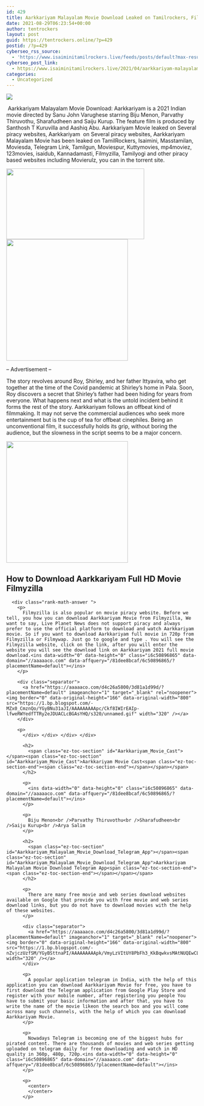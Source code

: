 ```yaml
---
id: 429
title: Aarkkariyam Malayalam Movie Download Leaked on Tamilrockers, Filmyzilla, Telegram Link – 2021
date: 2021-08-29T06:23:54+00:00
author: tentrockers
layout: post
guid: https://tentrockers.online/?p=429
postid: /?p=429
cyberseo_rss_source:
  - 'https://www.isaiminitamilrockers.live/feeds/posts/default?max-results=150&start-index=1'
cyberseo_post_link:
  - https://www.isaiminitamilrockers.live/2021/04/aarkkariyam-malayalam-movie-download.html
categories:
  - Uncategorized
---
```

<div class="media_block">
  <img src="https://1.bp.blogspot.com/-IQfcBXAor-0/YGyA_HfH9GI/AAAAAAAAApQ/ZO_d6-VbC1AvOKtrDnRM6IEUbnjETKDFQCLcBGAsYHQ/s72-w363-h186-c/bg-video1232021122239.jpg" class="media_thumbnail" />
</div>

<meta content="&nbsp; Aarkkariyam Malayalam Movie Download: Aarkkariyam is a 2021 Indian movie directed by Sanu John Varughese starring Biju Menon, Parvathy Thi..." name="twitter:description" />

  


<center>
</center>

  
<ins data-width="0" data-height="0" class="i6c50896865" data-domain="//aaaaaco.com" data-affquery="/81dee8bcaf/6c50896865/?placementName=default"></ins>

&nbsp;<span>Aarkkariyam Malayalam Movie Download: Aarkkariyam is a 2021 Indian movie directed by Sanu John Varughese starring Biju Menon, Parvathy Thiruvothu, Sharafudheen and Saiju Kurup. The feature film is produced by Santhosh T Kuruvilla and Aashiq Abu. Aarkkariyam Movie leaked on Several piracy websites, Aarkkariyam</span><span>&nbsp;</span><span>&nbsp;</span><span>on Several piracy websites, Aarkkariyam Malayalam Movie has been leaked on TamilRockers, Isaimini, Masstamilan, Moviesda, Telegram Link, Tamilgun, Moviespur, Kuttymovies, mp4moviez, 123movies, isaidub, Kannadamasti, Filmyzilla, Tamilyogi and other piracy based websites including Movierulz, you can</span><span>&nbsp;</span><span>in the torrent site.</span><ins data-width="0" data-height="0" class="i6c50896865" data-domain="//aaaaaco.com" data-affquery="/81dee8bcaf/6c50896865/?placementName=default"></ins>

<div class="separator">
  <a href="https://1.bp.blogspot.com/-IQfcBXAor-0/YGyA_HfH9GI/AAAAAAAAApQ/ZO_d6-VbC1AvOKtrDnRM6IEUbnjETKDFQCLcBGAsYHQ/s635/bg-video1232021122239.jpg" imageanchor="1"><img loading="lazy" border="0" data-original-height="300" data-original-width="635" height="186" src="https://1.bp.blogspot.com/-IQfcBXAor-0/YGyA_HfH9GI/AAAAAAAAApQ/ZO_d6-VbC1AvOKtrDnRM6IEUbnjETKDFQCLcBGAsYHQ/w363-h186/bg-video1232021122239.jpg" width="363" /></a>
</div>



<div class="separator">
  <a href="https://aaaaaco.com/d4c26a5800/3d81a1d99d/?placementName=default" imageanchor="1" target="_blank" rel="noopener"><img border="0" data-original-height="166" data-original-width="800" src="https://1.bp.blogspot.com/-8uukm7mYqRA/YGyBFTznpVI/AAAAAAAAApU/NLVXL9kYNCwYyUN-9ArG57nXODCkcsLwACLcBGAsYHQ/s320/unnamed.gif" width="320" /></a>
</div>

<ins data-width="0" data-height="0" class="i6c50896865" data-domain="//aaaaaco.com" data-affquery="/81dee8bcaf/6c50896865/?placementName=default"></ins><ins data-width="0" data-height="0" class="i6c50896865" data-domain="//aaaaaco.com" data-affquery="/81dee8bcaf/6c50896865/?placementName=default"></ins>

<span class="td-adspot-title">– Advertisement –</span><ins data-width="0" data-height="0" class="i6c50896865" data-domain="//aaaaaco.com" data-affquery="/81dee8bcaf/6c50896865/?placementName=default"></ins>

<ins data-width="0" data-height="0" class="i6c50896865" data-domain="//aaaaaco.com" data-affquery="/81dee8bcaf/6c50896865/?placementName=default"></ins>

The story revolves around Roy, Shirley, and her father Ittyavira, who get together at the time of the Covid pandemic at Shirley’s home in Pala. Soon, Roy discovers a secret that Shirley’s father had been hiding for years from everyone. What happens next and what is the untold incident behind it forms the rest of the story. Aarkkariyam follows an offbeat kind of filmmaking. It may not serve the commercial audiences who seek more entertainment but is the cup of tea for offbeat cinephiles. Being an unconventional film, it successfully holds its grip, without boring the audience, but the slowness in the script seems to be a major concern.<ins data-width="0" data-height="0" class="i6c50896865" data-domain="//aaaaaco.com" data-affquery="/81dee8bcaf/6c50896865/?placementName=default"></ins>

<div class="separator">
  <a href="https://aaaaaco.com/d4c26a5800/3d81a1d99d/?placementName=default" imageanchor="1" target="_blank" rel="noopener"><img border="0" data-original-height="166" data-original-width="800" src="https://1.bp.blogspot.com/-d0kijMIC9js/YGyBJlpSLLI/AAAAAAAAApY/vAu0JU2oGoYQ8wESQ-8vD7ObrUAs8RRuQCLcBGAsYHQ/s320/unnamed.gif" width="320" /></a>
</div>



<div class="rank-math-block" id="rank-math-faq">
  <div class="rank-math-list ">
    <div class="rank-math-list-item" id="faq-question-1617362007359">
      <h2 class="rank-math-question ">
        <span class="ez-toc-section" id="How_to_Download_Aarkkariyam_Full_HD_Movie_Filmyzilla">How to Download Aarkkariyam Full HD Movie Filmyzilla<span class="ez-toc-section-end"><span class="ez-toc-section-end"></span></span></span>
      </h2>
      
      <div class="rank-math-answer ">
        <p>
          Filmyzilla is also popular on movie piracy website. Before we tell, you how you can download Aarkkariyam Movie from Filmyzilla, We want to say, Live Planet News does not support piracy and always prefer to use the official platform to download and watch Aarkkariyam movie. So if you want to download Aarkkariyam full movie in 720p from Filmyzilla or Filmywap. Just go to google and type . You will see the Filmyzilla website, click on the link, after you will enter the website you will see the download link on Aarkkariyam 2021 full movie download.<ins data-width="0" data-height="0" class="i6c50896865" data-domain="//aaaaaco.com" data-affquery="/81dee8bcaf/6c50896865/?placementName=default"></ins>
        </p>
        
        <div class="separator">
          <a href="https://aaaaaco.com/d4c26a5800/3d81a1d99d/?placementName=default" imageanchor="1" target="_blank" rel="noopener"><img border="0" data-original-height="166" data-original-width="800" src="https://1.bp.blogspot.com/-MZx0_CmznQo/YGyBNu31aJI/AAAAAAAAApc/Ckf8IWIrEAIp-lfweRWYedfTTRy2eJDUACLcBGAsYHQ/s320/unnamed.gif" width="320" /></a>
        </div>
        
        <p>
          </div> </div> </div> </div> 
          
          <h2>
            <span class="ez-toc-section" id="Aarkkariyam_Movie_Cast"></span><span class="ez-toc-section" id="Aarkkariyam_Movie_Cast">Aarkkariyam Movie Cast<span class="ez-toc-section-end"><span class="ez-toc-section-end"></span></span></span>
          </h2>
          
          <p>
            <ins data-width="0" data-height="0" class="i6c50896865" data-domain="//aaaaaco.com" data-affquery="/81dee8bcaf/6c50896865/?placementName=default"></ins>
          </p>
          
          <p>
            Biju Menon<br />Parvathy Thiruvothu<br />Sharafudheen<br />Saiju Kurup<br />Arya Salim
          </p>
          
          <h2>
            <span class="ez-toc-section" id="Aarkkariyam_Malayalam_Movie_Download_Telegram_App"></span><span class="ez-toc-section" id="Aarkkariyam_Malayalam_Movie_Download_Telegram_App">Aarkkariyam Malayalam Movie Download Telegram App<span class="ez-toc-section-end"><span class="ez-toc-section-end"></span></span></span>
          </h2>
          
          <p>
            There are many free movie and web series download websites available on Google that provide you with free movie and web series download links, but you do not have to download movies with the help of these websites.
          </p>
          
          <div class="separator">
            <a href="https://aaaaaco.com/d4c26a5800/3d81a1d99d/?placementName=default" imageanchor="1" target="_blank" rel="noopener"><img border="0" data-original-height="166" data-original-width="800" src="https://1.bp.blogspot.com/-nZvjczUzfSM/YGyBSttnaPI/AAAAAAAAApk/VmyLzVItUY8PbFh3_KkBqwkvsMAtNUQEwCLcBGAsYHQ/s320/unnamed.gif" width="320" /></a>
          </div>
          
          <p>
            A popular application telegram in India, with the help of this application you can download Aarkkariyam Movie for free, you have to first download the Telegram application from Google Play Store and register with your mobile number, after registering you people You have to submit your basic information and after that, you have to write the name of the movie likeon the search box and you will come across many such channels, with the help of which you can download Aarkkariyam Movie.
          </p>
          
          <p>
            Nowadays Telegram is becoming one of the biggest hubs for pirated content. There are thousands of movies and web series getting uploaded on telegram daily for free downloading and watch in HD quality in 360p, 480p, 720p.<ins data-width="0" data-height="0" class="i6c50896865" data-domain="//aaaaaco.com" data-affquery="/81dee8bcaf/6c50896865/?placementName=default"></ins>
          </p>
          
          <p>
            <center>
            </center>
          </p>